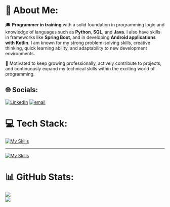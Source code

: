 # 💫 About Me:
🎓 **Programmer in training** with a solid foundation in programming logic and knowledge of languages such as **Python**, **SQL**, and **Java**. I also have skills in frameworks like **Spring Boot**, and in developing **Android applications with Kotlin**. I am known for my strong problem-solving skills, creative thinking, quick learning ability, and adaptability to new development environments.

🚀 Motivated to keep growing professionally, actively contribute to projects, and continuously expand my technical skills within the exciting world of programming.

## 🌐 Socials:
[![LinkedIn](https://img.shields.io/badge/LinkedIn-%230077B5.svg?logo=linkedin&logoColor=white)](https://linkedin.com/in/miguelmarquezroldan) [![email](https://img.shields.io/badge/Email-D14836?logo=gmail&logoColor=white)](mailto:miguelmroldan@gmail.com) 

# 💻 Tech Stack:

[![My Skills](https://skillicons.dev/icons?i=java,py,kotlin,html,css,js)](https://skillicons.dev)
<hr>

[![My Skills](https://skillicons.dev/icons?i=vscode,idea,pycharm,eclipse,spring,androidstudio,git,github,mysql,postgresql,postman)](https://skillicons.dev)

          

# 📊 GitHub Stats:
![](https://nirzak-streak-stats.vercel.app/?user=MMarquezRoldan&theme=dark&hide_border=false)<br/>
![](https://github-readme-stats.vercel.app/api/top-langs/?username=MMarquezRoldan&theme=dark&hide_border=false&include_all_commits=true&count_private=true&layout=compact)


